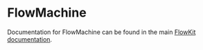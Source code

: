 # FlowMachine

Documentation for FlowMachine can be found in the main [FlowKit documentation](https://flowkit.xyz).

